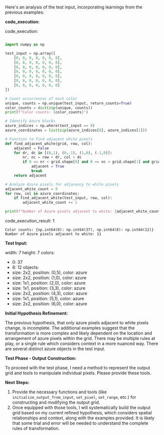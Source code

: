 Here's an analysis of the test input, incorporating learnings from the previous examples:

**code_execution:**



code_execution:

```python

import numpy as np

test_input = np.array([
    [0, 0, 0, 0, 0, 8, 8],
    [8, 8, 0, 0, 0, 0, 8],
    [8, 0, 0, 0, 0, 0, 0],
    [0, 0, 0, 8, 0, 0, 0],
    [0, 0, 0, 8, 8, 0, 0],
    [0, 8, 0, 0, 0, 0, 0],
    [8, 8, 0, 0, 0, 0, 0]
])

# Count occurrences of each color
unique, counts = np.unique(test_input, return_counts=True)
color_counts = dict(zip(unique, counts))
print(f"Color counts: {color_counts}")

# Identify Azure blocks
azure_indices = np.where(test_input == 8)
azure_coordinates = list(zip(azure_indices[0], azure_indices[1]))

# Function to find adjacent white pixels
def find_adjacent_white(grid, row, col):
    adjacent = False
    for dr, dc in [(0,1), (0,-1), (1,0), (-1,0)]:
        nr, nc = row + dr, col + dc
        if 0 <= nr < grid.shape[0] and 0 <= nc < grid.shape[1] and grid[nr, nc] == 0:
            adjacent = True
            break
    return adjacent

# Analyze Azure pixels for adjacency to white pixels
adjacent_white_count = 0
for row, col in azure_coordinates:
    if find_adjacent_white(test_input, row, col):
        adjacent_white_count += 1

print(f"Number of Azure pixels adjacent to white: {adjacent_white_count}")


```

code_execution_result: 1

```
Color counts: {np.int64(0): np.int64(37), np.int64(8): np.int64(12)}
Number of Azure pixels adjacent to white: 11

```

**Test Input:**

width: 7
height: 7
colors:
  - 0: 37
  - 8: 12
objects:
  - size: 2x2, position: (0,5), color: azure
  - size: 2x2, position: (1,0), color: azure
  - size: 1x1, position: (2,0), color: azure
  - size: 1x1, position: (3,3), color: azure
  - size: 2x2, position: (4,3), color: azure
  - size: 1x1, position: (5,1), color: azure
  - size: 2x2, position: (6,0), color: azure

**Initial Hypothesis Refinement:**

The previous hypothesis, that only azure pixels adjacent to white pixels change, is incomplete. The additional examples suggest that the transformation is more complex and likely dependent on the location and arrangement of azure pixels within the grid. There may be multiple rules at play, or a single rule which considers context in a more nuanced way.  There are several distinct azure objects in the test input.


**Test Phase - Output Construction:**

To proceed with the test phase, I need a method to represent the output grid and tools to manipulate individual pixels.  Please provide these tools.

**Next Steps:**

1.  Provide the necessary functions and tools (like `initialize_output_from_input`, `set_pixel`, `set_range`, etc.) for constructing and modifying the output grid.
2.  Once equipped with those tools, I will systematically build the output grid based on my current refined hypothesis, which considers spatial relationships and context, along with the examples provided.  It is likely that some trial and error will be needed to understand the complete rules of transformation.




